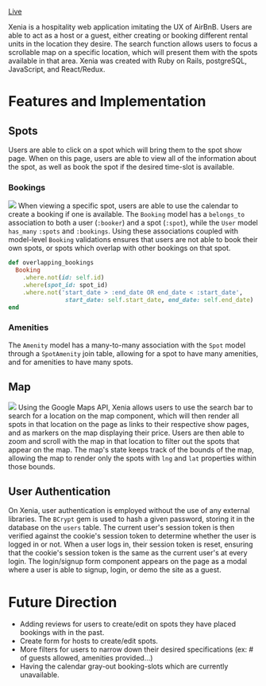 [Live](https://xenia-pro.herokuapp.com/#/)

Xenia is a hospitality web application imitating the UX of AirBnB. Users are able to act as a host or a guest, either creating or booking different rental units in the location they desire. The search function allows users to focus a scrollable map on a specific location, which will present them with the spots available in that area. Xenia was created with Ruby on Rails, postgreSQL, JavaScript, and React/Redux.

# Features and Implementation
## Spots
Users are able to click on a spot which will bring them to the spot show page. When on this page, users are able to view all of the information about the spot, as well as book the spot if the desired time-slot is available.
### Bookings
![](https://media.giphy.com/media/xUOwGnbvUrFAaWCY1y/giphy.gif)
When viewing a specific spot, users are able to use the calendar to create a booking if one is available. The `Booking` model has a `belongs_to` association to both a user (`:booker`) and a spot (`:spot`), while the `User` model `has_many` `:spots` and `:bookings`. Using these associations coupled with model-level `Booking` validations ensures that users are not able to book their own spots, or spots which overlap with other bookings on that spot.
```ruby
def overlapping_bookings
  Booking
    .where.not(id: self.id)
    .where(spot_id: spot_id)
    .where.not('start_date > :end_date OR end_date < :start_date',
                start_date: self.start_date, end_date: self.end_date)
end
```
### Amenities
The `Amenity` model has a  many-to-many association with the `Spot` model through a `SpotAmenity` join table, allowing for a spot to have many amenities, and for amenities to have many spots.
## Map
![](https://media.giphy.com/media/l4pT1N2A2apkN0Pqo/giphy.gif)
Using the Google Maps API, Xenia allows users to use the search bar to search for a location on the map component, which will then render all spots in that location on the page as links to their respective show pages, and as markers on the map displaying their price. Users are then able to zoom and scroll with the map in that location to filter out the spots that appear on the map. The map's state keeps track of the bounds of the map, allowing the map to render only the spots with `lng` and `lat` properties within those bounds.
## User Authentication
On Xenia, user authentication is employed without the use of any external libraries. The `BCrypt` gem is used to hash a given password, storing it in the database on the `users` table. The current user's session token is then verified against the cookie's session token to determine whether the user is logged in or not. When a user logs in, their session token is reset, ensuring that the cookie's session token is the same as the current user's at every login. The login/signup form component appears on the page as a modal where a user is able to signup, login, or demo the site as a guest.
# Future Direction
* Adding reviews for users to create/edit on spots they have placed bookings with in the past.
* Create form for hosts to create/edit spots.
* More filters for users to narrow down their desired specifications (ex: # of guests allowed, amenities provided...)
* Having the calendar gray-out booking-slots which are currently unavailable.
